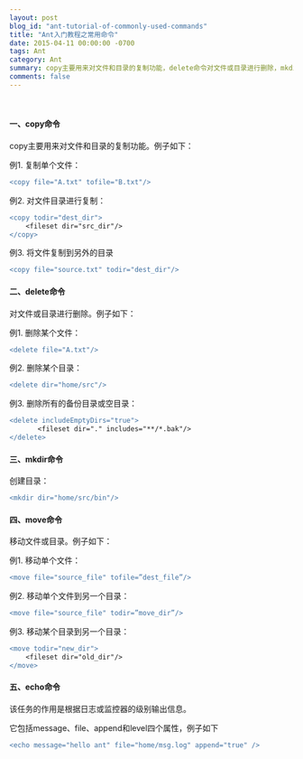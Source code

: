 ```yaml
---
layout: post
blog_id: "ant-tutorial-of-commonly-used-commands"
title: "Ant入门教程之常用命令"
date: 2015-04-11 00:00:00 -0700
tags: Ant
category: Ant
summary: copy主要用来对文件和目录的复制功能，delete命令对文件或目录进行删除，mkdir命令创建目录，move命令移动文件或目录
comments: false
---
```

<br>

#### 一、copy命令

copy主要用来对文件和目录的复制功能。例子如下：

例1. 复制单个文件：

```diff
<copy file="A.txt" tofile="B.txt"/>
```

例2. 对文件目录进行复制：

```diff
<copy todir="dest_dir">
	<fileset dir="src_dir"/>
</copy>
```

例3. 将文件复制到另外的目录

```diff
<copy file="source.txt" todir="dest_dir"/>
```

#### 二、delete命令

对文件或目录进行删除。例子如下：

例1. 删除某个文件：

```diff
<delete file="A.txt"/>
```

例2. 删除某个目录：

```diff
<delete dir="home/src"/>
```

例3. 删除所有的备份目录或空目录：

```diff
<delete includeEmptyDirs="true">
       <fileset dir="." includes="**/*.bak"/>
</delete>
```

#### 三、mkdir命令

创建目录：

```diff
<mkdir dir="home/src/bin"/>
```

#### 四、move命令

移动文件或目录。例子如下：

例1. 移动单个文件：

```diff
<move file="source_file" tofile=”dest_file”/>
```

例2. 移动单个文件到另一个目录：

```diff
<move file="source_file" todir=”move_dir”/>
```

例3. 移动某个目录到另一个目录：

```diff
<move todir="new_dir"> 
	<fileset dir="old_dir"/>
</move>
```

#### 五、echo命令

该任务的作用是根据日志或监控器的级别输出信息。

它包括message、file、append和level四个属性，例子如下

```diff
<echo message="hello ant" file="home/msg.log" append="true" />
```

<br>
